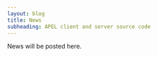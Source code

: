 ```yaml
---
layout: blog
title: News
subheading: APEL client and server source code
---
```


News will be posted here.
